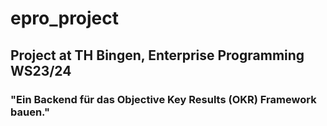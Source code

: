 # epro_project
## Project at TH Bingen, Enterprise Programming WS23/24
### "Ein Backend für das Objective Key Results (OKR) Framework bauen."




